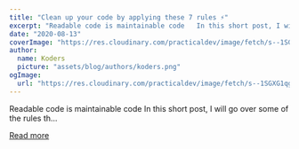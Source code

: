 ```yaml
---
title: "Clean up your code by applying these 7 rules ⚡️"
excerpt: "Readable code is maintainable code   In this short post, I will go over some of the rules th..."
date: "2020-08-13"
coverImage: "https://res.cloudinary.com/practicaldev/image/fetch/s--1SGXG1qg--/c_imagga_scale,f_auto,fl_progressive,h_420,q_auto,w_1000/https://dev-to-uploads.s3.amazonaws.com/i/14g5ole74hpzzneuak7o.jpg"
author:
  name: Koders
  picture: "assets/blog/authors/koders.png"
ogImage:
  url: "https://res.cloudinary.com/practicaldev/image/fetch/s--1SGXG1qg--/c_imagga_scale,f_auto,fl_progressive,h_420,q_auto,w_1000/https://dev-to-uploads.s3.amazonaws.com/i/14g5ole74hpzzneuak7o.jpg"
---
```


Readable code is maintainable code   In this short post, I will go over some of the rules th...

[Read more](https://dev.to/joachimzeelmaekers/clean-up-your-code-by-applying-these-7-rules-35ee)
